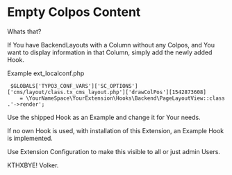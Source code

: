 # Empty Colpos Content

Whats that?

If You have BackendLayouts with a Column without any Colpos, 
and You want to display information in that Column, simply add the newly added Hook.

Example ext_localconf.php

```
 $GLOBALS['TYPO3_CONF_VARS']['SC_OPTIONS']['cms/layout/class.tx_cms_layout.php']['drawColPos'][1542873608]
 	= \YourNameSpace\YourExtension\Hooks\Backend\PageLayoutView::class .'->render';
```

Use the shipped Hook as an Example and change it for Your needs.

If no own Hook is used, with installation of this Extension, an Example Hook is implemented.

Use Extension Configuration to make this visible to all or just admin Users.

KTHXBYE! Volker.